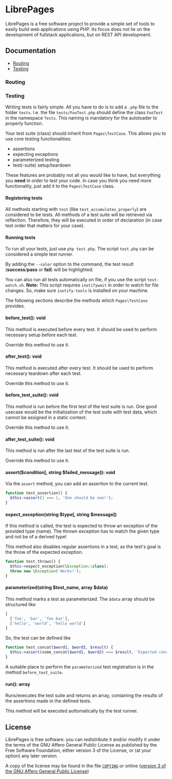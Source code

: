 # LibrePages
LibrePages is a free software project to provide a simple set of tools to easily build web applications using PHP.
Its focus does not lie on the development of fullstack applications, but on REST API development.

## Documentation

- [Routing](#routing)
- [Testing](#testing)

### Routing

### Testing
Writing tests is fairly simple.
All you have to do is to add a `.php` file to the folder `tests`.
I.e. the file `tests/FooTest.php` should define the class `FooTest` in the namespace `Tests`.
This naming is mandatory for the autoloader to properly function.

Your test suite (class) should inherit from `Pages\TestCase`.
This allows you to use core testing functionalities:

- assertions
- expecting exceptions
- parameterized testing
- test(-suite) setup/teardown

These features are probably not all you would like to have, but everything you __need__ in order to test your code.
In case you think you need more functionality, just add it to the `Pages\TestCase` class.

#### Registering tests
All methods starting with `test` (like `test_accumulates_properly`) are considered to be tests.
All methods of a test suite will be retrieved via reflection.
Therefore, they will be executed in order of declaration (in case test order that matters for your case).

#### Running tests
To run all your tests, just use `php test.php`.
The script `test.php` can be considered a simple test runner.

By adding the `--color` option to the command, the test result (__success__/__pass__ or __fail__) will be highlighted.

You can also run all tests automatically on file, if you use the script `test-watch.sh`.
__Note:__ This script requires `inotifywait` in order to watch for file changes.
So, make sure `inotify-tools` is installed on your machine.

The following sections describe the methods which `Pages\TestCase` provides.

#### before\_test(): void
This method is executed before every test.
It should be used to perform necessary setup before each test.

Override this method to use it.

#### after\_test(): void
This method is executed after every test.
It should be used to perform necessary teardown after each test.

Override this method to use it.

#### before\_test\_suite(): void
This method is run before the first test of the test suite is run.
One good usecase would be the initialization of the test suite with test data, which cannot be assigned in a static context.

Override this method to use it.

#### after\_test\_suite(): void
This method is run after the last test of the test suite is run.

Override this method to use it.

#### assert($condition[, string $failed\_message]): void
Via the `assert` method, you can add an assertion to the current test.

```php
function test_assertion() {
  $this->assert(1 === 1, 'One should be one!');
}
```

#### expect_exception(string $type[, string $message])
If this method is called, the test is expected to throw an exception of the provided type (name).
The thrown exception has to match the given type and not be of a derived type!

This method also disables regular assertions in a test, as the test's goal is the throw of the expected exception.

```php
function test_throws() {
  $this->expect_exception(\Exception::class);
  throw new \Exception('Works!');
}
```

#### parameterized(string $test_name, array $data)
This method marks a test as parameterized.
The `$data` array should be structured like

```php
[
  ['foo', 'bar', 'foo bar'],
  ['hello', 'world', 'hello world']
]
```

So, the test can be defined like

```php
function test_concat($word1, $word2, $result) {
  $this->assert(some_concat($word1, $word2) === $result, 'Expected concatonation to work!');
}
```

A suitable place to perform the `parameterized` test registration is in the method `before_test_suite`.

#### run(): array
Runs/executes the test suite and returns an array, containing the results of the assertions made in the defined tests.

This method will be executed auttomatically by the test runner.

## License
LibrePages is free software: you can redistribute it and/or modify
it under the terms of the GNU Affero General Public License as
published by the Free Software Foundation, either version 3 of the
License, or (at your option) any later version.

A copy of the license may be found in the file [`COPYING`](./COPYING) or online
([version 3 of the GNU Affero General Public License](https://www.gnu.org/licenses/agpl-3.0.en.html))